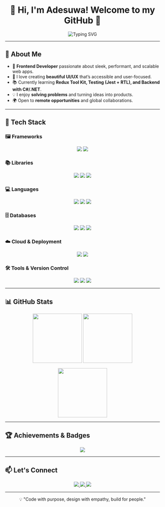 <h1 align="center">👋 Hi, I'm Adesuwa! Welcome to my GitHub 🎉</h1>

<p align="center">
  <img src="https://readme-typing-svg.demolab.com?font=Fira+Code&duration=4000&pause=1000&color=14b8a6&center=true&vCenter=true&width=600&lines=Frontend+Developer;Clean+UI+%26+UX+Enthusiast;React+%7C+Next.js+%7C+Tailwind+%7C+TypeScript;Always+Learning+%26+Building" alt="Typing SVG" />
</p>

---

## 🚀 About Me

- 🎯 **Frontend Developer** passionate about sleek, performant, and scalable web apps.  
- 🎨 I love creating **beautiful UI/UX** that’s accessible and user-focused.  
- 📚 Currently learning **Redux Tool Kit, Testing (Jest + RTL), and Backend with C#/.NET**.  
- 💡 I enjoy **solving problems** and turning ideas into products.  
- 🌍 Open to **remote opportunities** and global collaborations.  

---

## 🔧 Tech Stack

### 🖼️ Frameworks
<p align="center">
 <img src="https://img.shields.io/badge/Next.js-black?style=for-the-badge&logo=next.js&logoColor=white" />
 <img src="https://img.shields.io/badge/.NET-512BD4?style=for-the-badge&logo=dotnet&logoColor=white" />
</p>

### 📚 Libraries
<p align="center">
 <img src="https://img.shields.io/badge/React-20232A?style=for-the-badge&logo=react&logoColor=61DAFB" />
 <img src="https://img.shields.io/badge/Redux-764ABC?style=for-the-badge&logo=redux&logoColor=white" />
 <img src="https://img.shields.io/badge/Tailwind-0ea5e9?style=for-the-badge&logo=tailwind-css&logoColor=white" />
</p>

### 💻 Languages
<p align="center">
 <img src="https://img.shields.io/badge/TypeScript-007ACC?style=for-the-badge&logo=typescript&logoColor=white" />
 <img src="https://img.shields.io/badge/JavaScript-F7DF1E?style=for-the-badge&logo=javascript&logoColor=black" />
 <img src="https://img.shields.io/badge/C%23-239120?style=for-the-badge&logo=c-sharp&logoColor=white" />
</p>

### 🗄️ Databases
<p align="center">
 <img src="https://img.shields.io/badge/PostgreSQL-4169E1?style=for-the-badge&logo=postgresql&logoColor=white" />
 <img src="https://img.shields.io/badge/MySQL-4479A1?style=for-the-badge&logo=mysql&logoColor=white" />
 <img src="https://img.shields.io/badge/MongoDB-47A248?style=for-the-badge&logo=mongodb&logoColor=white" />
</p>

### ☁️ Cloud & Deployment
<p align="center">
 <img src="https://img.shields.io/badge/Vercel-000000?style=for-the-badge&logo=vercel&logoColor=white" />
 <img src="https://img.shields.io/badge/Render-46E3B7?style=for-the-badge&logo=render&logoColor=white" />
<!--  <img src="https://img.shields.io/badge/Fly.io-5E54E5?style=for-the-badge&logo=flydotio&logoColor=white" /> -->
</p>

### 🛠️ Tools & Version Control
<p align="center">
 <img src="https://img.shields.io/badge/Git-E84E31?style=for-the-badge&logo=git&logoColor=white" />
 <img src="https://img.shields.io/badge/GitHub-181717?style=for-the-badge&logo=github&logoColor=white" />
 <img src="https://img.shields.io/badge/Postman-FF6C37?style=for-the-badge&logo=postman&logoColor=white" />
</p>

---

## 📊 GitHub Stats

<p align="center">
  <img src="https://github-readme-streak-stats.herokuapp.com/?user=daysuwaa&theme=radical&hide_border=true" height="160" />
  <img src="https://github-readme-stats.vercel.app/api?username=daysuwaa&show_icons=true&theme=radical&hide_border=true" height="160" />
</p>

<p align="center">
  <img src="https://github-readme-stats.vercel.app/api/top-langs/?username=daysuwaa&layout=compact&theme=radical&hide_border=true" height="160" />
</p>

---

## 🏆 Achievements & Badges

<p align="center">
  <img src="https://github-profile-trophy.vercel.app/?username=daysuwaa&theme=radical&no-frame=true&row=1&column=6" />
</p>

---

## 📫 Let's Connect

<p align="center">
  <a href="https://adesuwa.dev" target="_blank">
    <img src="https://img.shields.io/badge/Portfolio-14b8a6?style=for-the-badge&logo=vercel&logoColor=white" />
  </a>
  <a href="https://www.linkedin.com/in/adesuwa-aiwerioghene-04538b268/" target="_blank">
    <img src="https://img.shields.io/badge/LinkedIn-blue?style=for-the-badge&logo=linkedin&logoColor=white" />
  </a>
  <a href="mailto:adesuwaaiwerioghene12@gmail.com">
    <img src="https://img.shields.io/badge/Email-EA4335?style=for-the-badge&logo=gmail&logoColor=white" />
  </a>
</p>

---

<p align="center">💡 "Code with purpose, design with empathy, build for people." </p>
